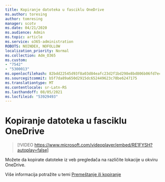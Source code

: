 ```yaml
---
title: Kopiranje datoteka u fasciklu OneDrive
ms.author: toresing
author: tomresing
manager: scotv
ms.date: 04/21/2020
ms.audience: Admin
ms.topic: article
ms.service: o365-administration
ROBOTS: NOINDEX, NOFOLLOW
localization_priority: Normal
ms.collection: Adm_O365
ms.custom:
- "7542"
- "5300013"
ms.openlocfilehash: 82bdd22545d93f8a03d84eafc23d2f1bd298e8bd806b06fd7ec9450943bcfb8d
ms.sourcegitcommit: b5f7da89a650d2915dc652449623c78be6247175
ms.translationtype: MT
ms.contentlocale: sr-Latn-RS
ms.lasthandoff: 08/05/2021
ms.locfileid: "53929493"
---
```

# <a name="copy-files-to-onedrive"></a>Kopiranje datoteka u fasciklu OneDrive

> [!VIDEO https://www.microsoft.com/videoplayer/embed/RE1FYSH?autoplay=false]

Možete da kopirate datoteke iz veb pregledača na različite lokacije u okviru OneDrive.

Više informacija potražite u temi [Premeštanje ili kopiranje](https://support.microsoft.com/office/00e2f483-4df3-46be-a861-1f5f0c1a87bc)
